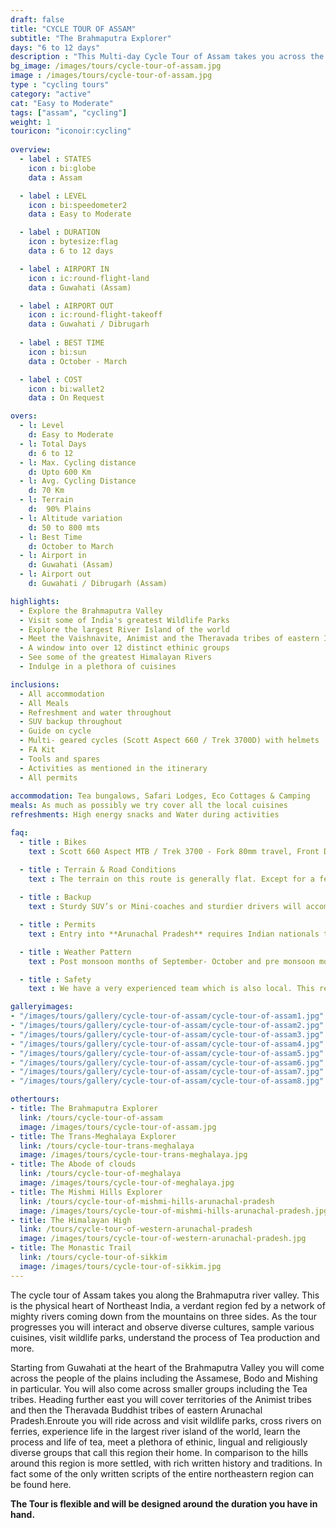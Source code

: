 ```yaml
---
draft: false
title: "CYCLE TOUR OF ASSAM" 
subtitle: "The Brahmaputra Explorer" 
days: "6 to 12 days" 
description : "This Multi-day Cycle Tour of Assam takes you across the Brahmaputra valley, the physical heart of Northeast India."
bg_image: /images/tours/cycle-tour-of-assam.jpg
image : /images/tours/cycle-tour-of-assam.jpg
type : "cycling tours"
category: "active"
cat: "Easy to Moderate"
tags: ["assam", "cycling"]
weight: 1
touricon: "iconoir:cycling"
 
overview:
  - label : STATES
    icon : bi:globe
    data : Assam

  - label : LEVEL
    icon : bi:speedometer2
    data : Easy to Moderate 

  - label : DURATION
    icon : bytesize:flag
    data : 6 to 12 days

  - label : AIRPORT IN
    icon : ic:round-flight-land
    data : Guwahati (Assam)

  - label : AIRPORT OUT
    icon : ic:round-flight-takeoff
    data : Guwahati / Dibrugarh
    
  - label : BEST TIME
    icon : bi:sun
    data : October - March

  - label : COST
    icon : bi:wallet2
    data : On Request

overs:
  - l: Level 
    d: Easy to Moderate
  - l: Total Days 
    d: 6 to 12
  - l: Max. Cycling distance 
    d: Upto 600 Km
  - l: Avg. Cycling Distance 
    d: 70 Km
  - l: Terrain 
    d:  90% Plains
  - l: Altitude variation 
    d: 50 to 800 mts
  - l: Best Time 
    d: October to March
  - l: Airport in 
    d: Guwahati (Assam)
  - l: Airport out 
    d: Guwahati / Dibrugarh (Assam)

highlights:
  - Explore the Brahmaputra Valley
  - Visit some of India's greatest Wildlife Parks
  - Explore the largest River Island of the world
  - Meet the Vaishnavite, Animist and the Theravada tribes of eastern India
  - A window into over 12 distinct ethinic groups
  - See some of the greatest Himalayan Rivers
  - Indulge in a plethora of cuisines

inclusions:
  - All accommodation
  - All Meals
  - Refreshment and water throughout
  - SUV backup throughout
  - Guide on cycle
  - Multi- geared cycles (Scott Aspect 660 / Trek 3700D) with helmets
  - FA Kit
  - Tools and spares
  - Activities as mentioned in the itinerary
  - All permits
 
accommodation: Tea bungalows, Safari Lodges, Eco Cottages & Camping
meals: As much as possibly we try cover all the local cuisines
refreshments: High energy snacks and Water during activities

faq:
  - title : Bikes
    text : Scott 660 Aspect MTB / Trek 3700 - Fork 80mm travel, Front Derailleur Shimano FD-TX50 / 34.9mm, Rear Derailleur Shimano Tourney RD-TX35 21 Speed (Upgraded), Shifters Shimano ST-EF 41 L / 7R EZ-ire plus (Upgraded), Brakeset Tektro SCM-02 mech. Disc 160F/160Rmm Rotor, Front Tyre 6 26×2.1 / 30TPI, Rear Tyre 6 26×2.1 / 30TPI, Weight 13.6 kg / 29.98 lbs

  - title : Terrain & Road Conditions
    text : The terrain on this route is generally flat. Except for a few odd days the roads are generally excellent. This is probably one of the easiest routes to cycle in the Northeastern region, with beautiful views, interesting tribes and excellent road conditions.
   
  - title : Backup
    text : Sturdy SUV’s or Mini-coaches and sturdier drivers will accompany you on every trip. These vehicles are along right from your airport pick up to your drop back to the airport.

  - title : Permits 
    text : Entry into **Arunachal Pradesh** requires Indian nationals to aquire a Inner Line Permit (ILP) whereas foreign nationals require Restricted Area Permits (RAP), both of which have a certain fees applicable.

  - title : Weather Pattern 
    text : Post monsoon months of September- October and pre monsoon months of March-April are very pleasant with blue skies and a fair days. Peak winters are from November to February with the mercury coming down below 15 C in the nights, where as the days are quite pleasant.

  - title : Safety 
    text : We have a very experienced team which is also local. This reflects in the overall safety of our tours. Rest assured your guides know where extra attention is required and when. All our routes are well known to us, we know where the nearest medical facilities are, we know whom to contact if in case of an emergency, we know all the alternate routes in case of road blockages. We have CASEVAC protocols in place to streamline the process in case of emergencies. You can rest easy knowing that in the outdoors in general and this region in particular you are in safe hands with us.

galleryimages:
- "/images/tours/gallery/cycle-tour-of-assam/cycle-tour-of-assam1.jpg"
- "/images/tours/gallery/cycle-tour-of-assam/cycle-tour-of-assam2.jpg"
- "/images/tours/gallery/cycle-tour-of-assam/cycle-tour-of-assam3.jpg"
- "/images/tours/gallery/cycle-tour-of-assam/cycle-tour-of-assam4.jpg"
- "/images/tours/gallery/cycle-tour-of-assam/cycle-tour-of-assam5.jpg"
- "/images/tours/gallery/cycle-tour-of-assam/cycle-tour-of-assam6.jpg"
- "/images/tours/gallery/cycle-tour-of-assam/cycle-tour-of-assam7.jpg"
- "/images/tours/gallery/cycle-tour-of-assam/cycle-tour-of-assam8.jpg"

othertours:
- title: The Brahmaputra Explorer 
  link: /tours/cycle-tour-of-assam
  image: /images/tours/cycle-tour-of-assam.jpg
- title: The Trans-Meghalaya Explorer
  link: /tours/cycle-tour-trans-meghalaya
  image: /images/tours/cycle-tour-trans-meghalaya.jpg
- title: The Abode of clouds 
  link: /tours/cycle-tour-of-meghalaya
  image: /images/tours/cycle-tour-of-meghalaya.jpg
- title: The Mishmi Hills Explorer 
  link: /tours/cycle-tour-of-mishmi-hills-arunachal-pradesh
  image: /images/tours/cycle-tour-of-mishmi-hills-arunachal-pradesh.jpg
- title: The Himalayan High
  link: /tours/cycle-tour-of-western-arunachal-pradesh
  image: /images/tours/cycle-tour-of-western-arunachal-pradesh.jpg 
- title: The Monastic Trail
  link: /tours/cycle-tour-of-sikkim
  image: /images/tours/cycle-tour-of-sikkim.jpg
--- 
```



The cycle tour of Assam takes you along the Brahmaputra river valley. This is the physical heart of Northeast India, a verdant region fed by a network of mighty rivers coming down from the mountains on three sides. As the tour progresses you will interact and observe diverse cultures, sample various cuisines, visit wildlife parks, understand the process of Tea production and more. 

Starting from Guwahati at the heart of the Brahmaputra Valley you will come across the people of the plains including the Assamese, Bodo and Mishing in particular. You will also come across smaller groups including the Tea tribes. Heading further east you will cover territories of the Animist tribes and then the Theravada Buddhist tribes of eastern Arunachal Pradesh.Enroute you will ride across and visit wildlife parks, cross rivers on ferries, experience life in the largest river island of the world, learn the process and life of tea, meet a plethora of ethinic, lingual and religiously diverse groups that call this region their home. In comparison to the hills around this region is more settled, with rich written history and traditions. In fact some of the only written scripts of the entire northeastern region can be found here. 

**The Tour is flexible and will be designed around the duration you have in hand.**
